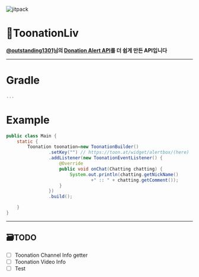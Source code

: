 ![jitpack]()
# 💸ToonationLiv

__[@outstanding1301](https://github.com/outstanding1301)님의 [Donation Alert API](https://github.com/outstanding1301/donation-alert-api)를 더 쉽게 만든 API입니다__

---

# Gradle
```gradle
...
```

# Example
```java
public class Main {
    static {
        Toonation toonation=new ToonationBuilder()
                .setKey("") // https://toon.at/widget/alertbox/(here)
                .addListener(new ToonationEventListener() {
                    @Override
                    public void onChat(Chatting chatting) {
                        System.out.println(chatting.getNickName()
                                +" :: " + chatting.getComment());
                    }
                })
                .build();

    }
}
```

---

## 🗃️TODO
 - [ ] Toonation Channel Info getter
 - [ ] Toonation Video Info
 - [ ] Test